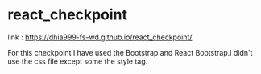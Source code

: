 # react_checkpoint

link : https://dhia999-fs-wd.github.io/react_checkpoint/


For this checkpoint I have used the Bootstrap and React Bootstrap.I didn't use the css file except some the style tag.
